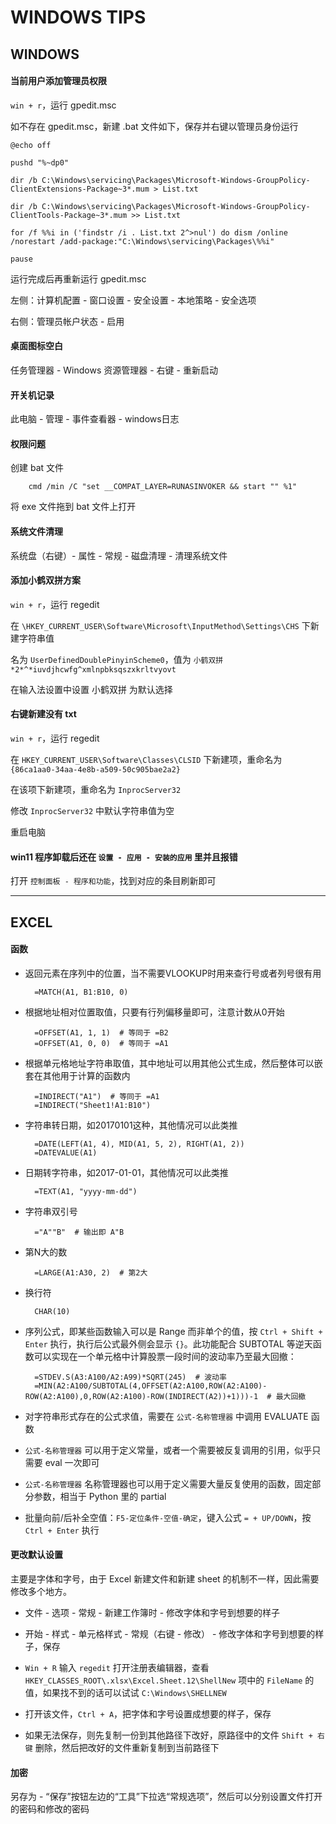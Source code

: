 WINDOWS TIPS
=============================


## WINDOWS

#### 当前用户添加管理员权限

`win + r`，运行 gpedit.msc

如不存在 gpedit.msc，新建 .bat 文件如下，保存并右键以管理员身份运行

```
@echo off

pushd "%~dp0"

dir /b C:\Windows\servicing\Packages\Microsoft-Windows-GroupPolicy-ClientExtensions-Package~3*.mum > List.txt

dir /b C:\Windows\servicing\Packages\Microsoft-Windows-GroupPolicy-ClientTools-Package~3*.mum >> List.txt

for /f %%i in ('findstr /i . List.txt 2^>nul') do dism /online /norestart /add-package:"C:\Windows\servicing\Packages\%%i"

pause
```

运行完成后再重新运行 gpedit.msc

左侧：计算机配置 - 窗口设置 - 安全设置 - 本地策略 - 安全选项

右侧：管理员帐户状态 - 启用


#### 桌面图标空白

任务管理器 - Windows 资源管理器 - 右键 - 重新启动


#### 开关机记录

此电脑 - 管理 - 事件查看器 - windows日志


#### 权限问题

创建 bat 文件

        cmd /min /C "set __COMPAT_LAYER=RUNASINVOKER && start "" %1"

将 exe 文件拖到 bat 文件上打开


#### 系统文件清理

系统盘（右键）- 属性 - 常规 - 磁盘清理 - 清理系统文件


#### 添加小鹤双拼方案

`win + r`，运行 regedit

在 `\HKEY_CURRENT_USER\Software\Microsoft\InputMethod\Settings\CHS` 下新建字符串值

名为 `UserDefinedDoublePinyinScheme0`，值为 `小鹤双拼*2*^*iuvdjhcwfg^xmlnpbksqszxkrltvyovt`

在输入法设置中设置 小鹤双拼 为默认选择


#### 右键新建没有 txt

`win + r`，运行 regedit

在 `HKEY_CURRENT_USER\Software\Classes\CLSID` 下新建项，重命名为 `{86ca1aa0-34aa-4e8b-a509-50c905bae2a2}`

在该项下新建项，重命名为 `InprocServer32`

修改 `InprocServer32` 中默认字符串值为空

重启电脑


#### win11 程序卸载后还在 `设置 - 应用 - 安装的应用` 里并且报错

打开 `控制面板 - 程序和功能`，找到对应的条目刷新即可


---


## EXCEL

#### 函数

- 返回元素在序列中的位置，当不需要VLOOKUP时用来查行号或者列号很有用

        =MATCH(A1, B1:B10, 0)

- 根据地址相对位置取值，只要有行列偏移量即可，注意计数从0开始

        =OFFSET(A1, 1, 1)  # 等同于 =B2
        =OFFSET(A1, 0, 0)  # 等同于 =A1

- 根据单元格地址字符串取值，其中地址可以用其他公式生成，然后整体可以嵌套在其他用于计算的函数内

        =INDIRECT("A1")  # 等同于 =A1
        =INDIRECT("Sheet1!A1:B10")

- 字符串转日期，如20170101这种，其他情况可以此类推

        =DATE(LEFT(A1, 4), MID(A1, 5, 2), RIGHT(A1, 2))
        =DATEVALUE(A1)

- 日期转字符串，如2017-01-01，其他情况可以此类推

        =TEXT(A1, "yyyy-mm-dd")

- 字符串双引号

        ="A""B"  # 输出即 A"B

- 第N大的数

        =LARGE(A1:A30, 2)  # 第2大

- 换行符

        CHAR(10)

- 序列公式，即某些函数输入可以是 Range 而非单个的值，按 `Ctrl + Shift + Enter` 执行，执行后公式最外侧会显示 `{}`。此功能配合 SUBTOTAL 等逆天函数可以实现在一个单元格中计算股票一段时间的波动率乃至最大回撤：

        =STDEV.S(A3:A100/A2:A99)*SQRT(245)  # 波动率
        =MIN(A2:A100/SUBTOTAL(4,OFFSET(A2:A100,ROW(A2:A100)-ROW(A2:A100),0,ROW(A2:A100)-ROW(INDIRECT(A2))+1)))-1  # 最大回撤

- 对字符串形式存在的公式求值，需要在 `公式-名称管理器` 中调用 EVALUATE 函数

- `公式-名称管理器` 可以用于定义常量，或者一个需要被反复调用的引用，似乎只需要 eval 一次即可

- `公式-名称管理器` 名称管理器也可以用于定义需要大量反复使用的函数，固定部分参数，相当于 Python 里的 partial

- 批量向前/后补全空值：`F5-定位条件-空值-确定`，键入公式 `= + UP/DOWN`，按 `Ctrl + Enter` 执行


#### 更改默认设置

主要是字体和字号，由于 Excel 新建文件和新建 sheet 的机制不一样，因此需要修改多个地方。

- 文件 - 选项 - 常规 - 新建工作簿时 - 修改字体和字号到想要的样子

- 开始 - 样式 - 单元格样式 - 常规（右键 - 修改） - 修改字体和字号到想要的样子，保存

- `Win + R` 输入 `regedit` 打开注册表编辑器，查看 `HKEY_CLASSES_ROOT\.xlsx\Excel.Sheet.12\ShellNew` 项中的 `FileName` 的值，如果找不到的话可以试试 `C:\Windows\SHELLNEW`

- 打开该文件，`Ctrl + A`，把字体和字号设置成想要的样子，保存

- 如果无法保存，则先复制一份到其他路径下改好，原路径中的文件 `Shift + 右键` 删除，然后把改好的文件重新复制到当前路径下


#### 加密

另存为 - “保存”按钮左边的“工具”下拉选“常规选项”，然后可以分别设置文件打开的密码和修改的密码



